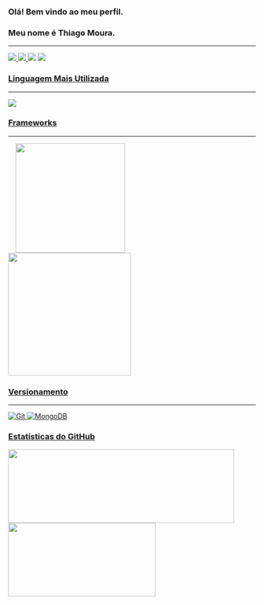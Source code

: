 ### Olá! Bem vindo ao meu perfil.
### Meu nome é Thiago Moura.
---
<div align="left">    
  <a href="https://github.com/tmoura1981" alt="github" target="_blank">
    <img src="https://img.shields.io/badge/GitHub-000000?&style=flat-square&logo=GitHub&logoColor=white">

 <a href="https://www.linkedin.com/in/thiagomoura-pythondev" alt="linkedin" target="_blank">
    <img src="https://img.shields.io/badge/LinkedIn-%230077B5.svg?&style=flat-square&logo=linkedin&logoColor=white">
  </a>
    
<a href="https://wa.me/5512997883117" alt="WhatsApp" target="_blank">
  <img src="https://img.shields.io/badge/-WhatsApp-25d366?style=flat-square&labelColor=25d366&logo=whatsapp&logoColor=white&link=https://wa.me/5512997883117"/></a>    

<a href="mailto:tmoura1981@gmail.com" alt="gmail" target="_blank">
    <img src="https://img.shields.io/badge/-Gmail-FF0000?style=flat-square&labelColor=FF0000&logo=gmail&logoColor=white&link=mailto:tassiofernandescosta@gmail.com" />

  
### Linguagem Mais Utilizada
---

  <img src="https://img.icons8.com/color/48/000000/python--v1.png"/>
  
### Frameworks
---
  <img src="https://img.shields.io/badge/Flask-000000?style=for-the-badge&logo=flask&logoColor=white"  width="223" hspace="15">   <img src="https://img.shields.io/badge/Django-092E20?style=for-the-badge&logo=django&logoColor=white" width="250"/>

### Versionamento
---
  ![Git](https://img.shields.io/badge/-Git-333333?style=flat&logo=git)
  ![MongoDB](https://img.shields.io/badge/-GitHub-333333?style=flat&logo=github)

 ### Estatísticas do GitHub
<p align="left">
    <a href="https://github.com/tmoura1981">
    <img height="150" width="460" src="https://github-readme-stats.vercel.app/api?username=tmoura1981&show_icons=true&theme=dark" />
<a/>
    <img height="150" width="300" src="https://github-readme-stats-eight-theta.vercel.app/api/top-langs/?username=tmoura1981&layout=compact&langs_count=8&theme=dark&include_all_commits=true&count_private=true"/>
